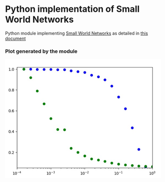 # Python implementation of Small World Networks
Python module implementing [Small World Networks](resources/Watts-CollectiveDynamicsOfSmallWorldNetworks.pdf) as detailed in [this document](resources/Implementation%20details.pdf)

### Plot generated by the module
![Plot](resources/Small-world-effect-plot.jpg)




